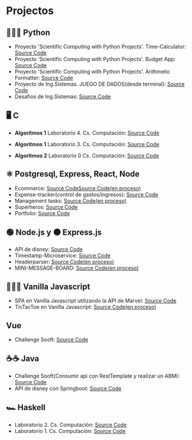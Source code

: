 # Projectos

## 👨‍💻🐍 Python

- Proyecto 'Scientific Computing with Python Projects'. Time-Calculator: <a href="https://github.com/Alanoterohs/Time-Calculator">Source Code</a>
- Proyecto 'Scientific Computing with Python Projects'. Budget App: <a href="https://github.com/Alanoterohs/Budget-App">Source Code</a>
- Proyecto 'Scientific Computing with Python Projects'. Arithmetic Formatter: <a href="https://github.com/Alanoterohs/Arithmetic-Formatter">Source Code</a>
- Proyecto de Ing.Sistemas. JUEGO DE DADOS(desde terminal): <a href="https://github.com/Alanoterohs/proyecto1_game">Source Code</a>
- Desafios de Ing.Sistemas: <a href="https://github.com/Alanoterohs/Algoritmos1_Ing.Sistemas">Source Code</a>

## 🖥 C 

- **Algoritmos 1** Laboratorio 4. Cs. Computación: <a href="https://github.com/Alanoterohs/project-2-C">Source Code</a>
- **Algoritmos 1** Laboratorio 3. Cs. Computación: <a href="https://github.com/Alanoterohs/Project-1-C">Source Code</a>

- **Algoritmos 2** Laboratorio 0 Cs. Computación: <a href="https://github.com/Alanoterohs/lab0">Source Code</a>

## ⚛️ Postgresql, Express, React, Node

-  Ecommerce: <a href="https://github.com/Alanoterohs/e-commerce">Source CodeSource Code(en proceso)</a>
-  Expense-tracker(control de gastos/ingresos): <a href="https://github.com/Alanoterohs/expense-tracker-PERN">Source Code</a>
-  Management tasks: <a href="https://github.com/Alanoterohs/managment-task">Source Code(en proceso)</a>
-  Superheros: <a href="https://github.com/Alanoterohs/superheros-react">Source Code</a>
-  Portfolio: <a href="https://github.com/Alanoterohs/portfolio">Source Code</a>

## 🟢 Node.js y ⚫ Express.js

-  API de disney: <a href="https://github.com/Alanoterohs/api-node-disney">Source Code</a>
-  Timestamp-Microservice: <a href="https://github.com/Alanoterohs/Timestamp-Microservice">Source Code</a>
-  Headerparser: <a href="https://github.com/Alanoterohs/project-headerparser">Source Code(en proceso)</a>
-  MINI-MESSAGE-BOARD: <a href="https://github.com/Alanoterohs/express-MINI-MESSAGE-BOARD">Source Code(en proceso)</a>

## 👨‍💻🤪 Vanilla Javascript

-  SPA en Vanilla Javascript utilizando la API de Marvel: <a href="https://github.com/Alanoterohs/apiMarvel-js">Source Code</a>
-  TicTacToe en Vanilla Javascript: <a href="https://github.com/Alanoterohs/Tic-Tac-Toe_VanillaJs">Source Code(en proceso)</a>

## Vue

-  Challenge Sooft: <a href="https://github.com/Alanoterohs/frontSooftech">Source Code</a>

## ☕☕ Java

-  Challenge Sooft(Consumir api con RestTemplate y realizar un ABM): <a href="https://github.com/Alanoterohs/ChallengeBackend-Java">Source Code</a>
-  API de disney con Springboot: <a href="https://github.com/Alanoterohs/Api-disney-Java">Source Code</a>

## 🏎 Haskell

- Laboratorio 2. Cs. Computación: <a href="https://github.com/Alanoterohs/Project-2-Haskell">Source Code</a>
- Laboratorio 1. Cs. Computación: <a href="https://github.com/Alanoterohs/Project-1-Haskell">Source Code</a>

